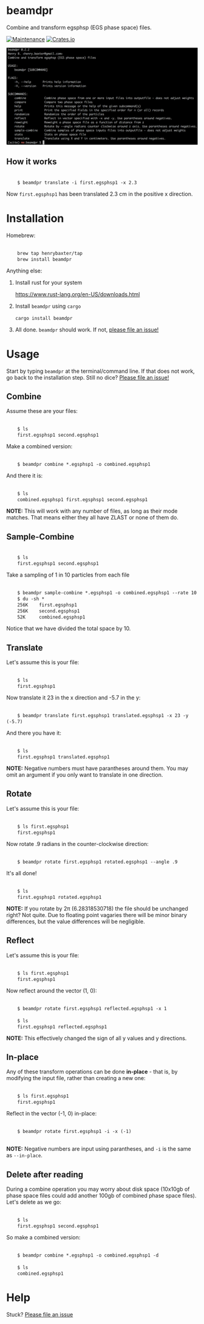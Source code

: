 # beamdpr

Combine and transform egsphsp (EGS phase space) files.

[![Maintenance](https://img.shields.io/badge/Maintained%3F-yes-green.svg)](https://github.com/henrybaxter/beamdpr/graphs/commit-activity)
[![Crates.io](https://img.shields.io/crates/v/beamdpr.svg)](https://crates.io/crates/beamdpr)

![Basic usage screenshot](screenshots/basic.png)

## How it works

```

    $ beamdpr translate -i first.egsphsp1 -x 2.3

```

Now `first.egsphsp1` has been translated 2.3 cm in the positive x direction.

# Installation

Homebrew:

```

    brew tap henrybaxter/tap
    brew install beamdpr

```

Anything else:

1. Install rust for your system

   https://www.rust-lang.org/en-US/downloads.html

2. Install `beamdpr` using `cargo`

   `cargo install beamdpr`

3. All done. `beamdpr` should work. If not, [please file an issue!](https://github.com/henrybaxter/beamdpr/issues/new>)

# Usage

Start by typing `beamdpr` at the terminal/command line. If that does not work, go back to the installation step. Still no dice? [Please file an issue!](https://github.com/henrybaxter/beamdpr/issues/new)

## Combine

Assume these are your files:

```

    $ ls
    first.egsphsp1 second.egsphsp1

```

Make a combined version:

```

    $ beamdpr combine *.egsphsp1 -o combined.egsphsp1

```

And there it is:

```

    $ ls
    combined.egsphsp1 first.egsphsp1 second.egsphsp1

```

**NOTE:** This will work with any number of files, as long as their mode matches. That means either they all have ZLAST or none of them do.

## Sample-Combine

```

    $ ls
    first.egsphsp1 second.egsphsp1

```

Take a sampling of 1 in 10 particles from each file

```

    $ beamdpr sample-combine *.egsphsp1 -o combined.egsphsp1 --rate 10
    $ du -sh *
    256K    first.egsphsp1
    256K    second.egsphsp1
    52K     combined.egsphsp1

```

Notice that we have divided the total space by 10.

## Translate

Let's assume this is your file:

```

    $ ls
    first.egsphsp1

```

Now translate it 23 in the x direction and -5.7 in the y:

```

    $ beamdpr translate first.egsphsp1 translated.egsphsp1 -x 23 -y (-5.7)

```

And there you have it:

```

    $ ls
    first.egsphsp1 translated.egsphsp1

```

**NOTE:** Negative numbers must have parantheses around them. You may omit an argument if you only want to translate in one direction.

## Rotate

Let's assume this is your file:

```

    $ ls first.egsphsp1
    first.egsphsp1

```

Now rotate .9 radians in the counter-clockwise direction:

```

    $ beamdpr rotate first.egsphsp1 rotated.egsphsp1 --angle .9

```

It's all done!

```

    $ ls
    first.egsphsp1 rotated.egsphsp1

```

**NOTE:** If you rotate by 2π (6.28318530718) the file should be unchanged right? Not quite. Due to floating point vagaries there will be minor binary differences, but the value differences will be negligible.

## Reflect

Let's assume this is your file:

```

    $ ls first.egsphsp1
    first.egsphsp1

```

Now reflect around the vector (1, 0):

```

    $ beamdpr rotate first.egsphsp1 reflected.egsphsp1 -x 1

    $ ls
    first.egsphsp1 reflected.egsphsp1

```

**NOTE:** This effectively changed the sign of all y values and y directions.

## In-place

Any of these transform operations can be done **in-place** - that is, by modifying the input file, rather than creating a new one:

```

    $ ls first.egsphsp1
    first.egsphsp1

```

Reflect in the vector (-1, 0) in-place:

```

    $ beamdpr rotate first.egsphsp1 -i -x (-1)


```

**NOTE:** Negative numbers are input using parantheses, and `-i` is the same as `--in-place`.

## Delete after reading

During a combine operation you may worry about disk space (10x10gb of phase space files could add another 100gb of combined phase space files). Let's delete as we go:

```

    $ ls
    first.egsphsp1 second.egsphsp1

```

So make a combined version:

```

    $ beamdpr combine *.egsphsp1 -o combined.egsphsp1 -d

    $ ls
    combined.egsphsp1

```

# Help

Stuck? [Please file an issue](https://github.com/henrybaxter/beamdpr/issues/new>)
